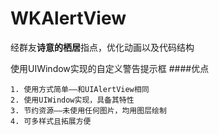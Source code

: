 # WKAlertView

经群友**诗意的栖居**指点，优化动画以及代码结构

使用UIWindow实现的自定义警告提示框
####优点

    1. 使用方式简单——和UIAlertView相同
    2. 使用UIWindow实现，具备其特性
    3. 节约资源——未使用任何图片，均用图层绘制
    4. 可多样式且拓展方便

